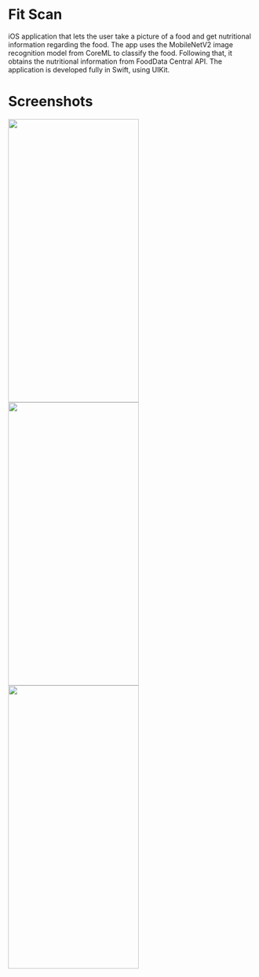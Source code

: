 # Fit Scan

iOS application that lets the user take a picture of a food and get nutritional information regarding the food. The app uses the MobileNetV2 image
recognition model from CoreML to classify the food. Following that, it obtains the nutritional information from FoodData Central API. The application 
is developed fully in Swift, using UIKit. 

# Screenshots

<img src="https://user-images.githubusercontent.com/90746623/213885110-98cadfb3-0514-4207-b95c-0813d5da3ed5.PNG" width="266" height="576"/><img src="https://user-images.githubusercontent.com/90746623/213885113-ea962f6c-28ed-4032-b2f5-396856498884.PNG" width="266" height="576"/><img src="https://user-images.githubusercontent.com/90746623/213885114-8fc1401d-62cb-4adb-918a-d1548bf4e020.PNG" width="266" height="576"/>
